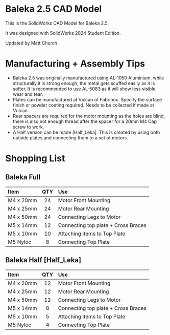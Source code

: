 # Baleka 2.5 CAD Model

This is the SolidWorks CAD Model for Baleka 2.5. 

It was designed with SolidWorks 2024 Student Edition.

Updated by Matt Church

# Manufacturing + Assembly Tips
- Baleka 2.5 was originally manufactured using AL-1050 Aluminium, while structurally it is strong enough, the metal gets scuffed easily as it is softer. 
  It is recommended to use AL-5083 as it will show less visible wear and tear. 
- Plates can be manufactured at Vulcan of Fabrinox. Specify the surface finish or powder coating required.
  Needs to be collected if made at Vulcan. 
- Rear spacers are required for the motor mounting as the holes are blind, there is also not enough thread after the spacer for a 20mm M4 Cap screw to work. 
- A Half version can be made [Half_Leka]. This is created by using both outside plates and connecting them to a set of motors.

# Shopping List 

## Baleka Full 

| Item  | QTY   | Use   |
| :----- | :-----: | :----- |
| M4 x 20mm | 24 | Motor Front Mounting |
| M4 x 25mm | 24 | Motor Rear Mounting |
| M4 x 50mm | 24 | Connecting Legs to Motor |
| M5 x 14mm | 12 | Connecting top plate + Cross Braces |
| M5 x 10mm | 10 | Attaching items to Top Plate |
| M5 Nyloc | 8 | Connecting Top Plate | 

## Baleka Half [Half_Leka]

| Item  | QTY   | Use   |
| :----- | :-----: | :----- |
| M4 x 20mm | 12 | Motor Front Mounting |
| M4 x 25mm | 12 | Motor Rear Mounting |
| M4 x 50mm | 12 | Connecting Legs to Motor |
| M5 x 14mm | 8 | Connecting top plate + Cross Braces |
| M5 x 10mm | 5 | Attaching items to Top Plate |
| M5 Nyloc | 4 | Connecting Top Plate | 
